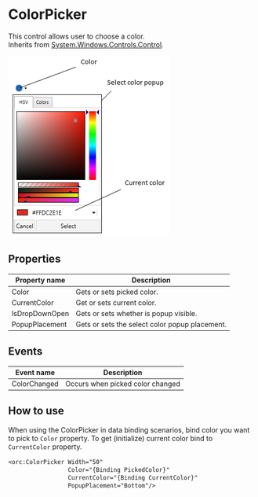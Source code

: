 ColorPicker
===========

This control allows user to choose a color. 
<br />Inherits from [System.Windows.Controls.Control][1].

![ColorPicker 01][2]

## Properties

Property name|Description
-|-
Color|Gets or sets picked color.
CurrentColor|Get or sets current color.
IsDropDownOpen|Gets or sets whether is popup visible.
PopupPlacement|Gets or sets the select color popup placement.

## Events

Event name|Description
-|-
ColorChanged|Occurs when picked color changed

## How to use

When using the ColorPicker in data binding scenarios, bind color you want to pick to `Color` property.
To get (initialize) current color bind to `CurrentColor` property.

```
<orc:ColorPicker Width="50"
                 Color="{Binding PickedColor}"
                 CurrentColor="{Binding CurrentColor}"
                 PopupPlacement="Bottom"/>
```
[1]: https://msdn.microsoft.com/en-us/library/system.windows.controls.control(v=vs.110).aspx
[2]: ../images/orc.controls/colorpicker/ColorPicker_01.png
